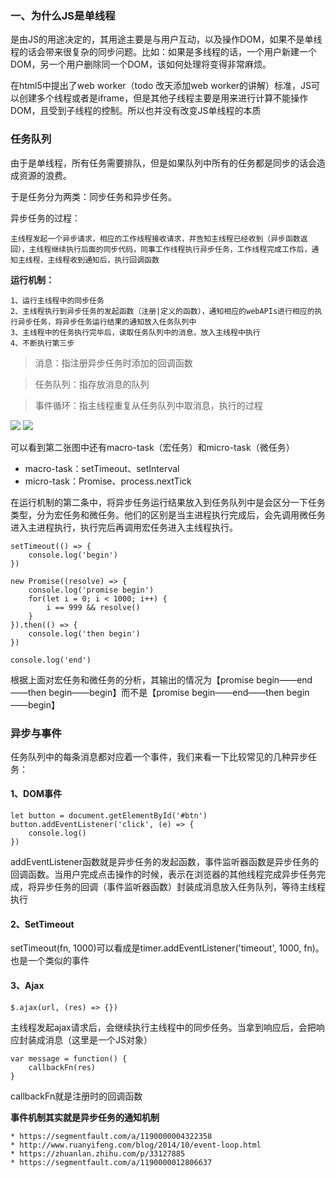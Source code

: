 ### 一、为什么JS是单线程

是由JS的用途决定的，其用途主要是与用户互动，以及操作DOM，如果不是单线程的话会带来很复杂的同步问题。比如：如果是多线程的话，一个用户新建一个DOM，另一个用户删除同一个DOM，该如何处理将变得非常麻烦。

在html5中提出了web worker（todo 改天添加web worker的讲解）标准，JS可以创建多个线程或者是iframe，但是其他子线程主要是用来进行计算不能操作DOM，且受到子线程的控制。所以也并没有改变JS单线程的本质

### 任务队列

由于是单线程，所有任务需要排队，但是如果队列中所有的任务都是同步的话会造成资源的浪费。

于是任务分为两类：同步任务和异步任务。


异步任务的过程：

    主线程发起一个异步请求，相应的工作线程接收请求，并告知主线程已经收到（异步函数返回），主线程继续执行后面的同步代码，同事工作线程执行异步任务，工作线程完成工作后，通知主线程，主线程收到通知后，执行回调函数

**运行机制：**

    1、运行主线程中的同步任务
    2、主线程执行到异步任务的发起函数（注册|定义的函数），通知相应的webAPIs进行相应的执行异步任务，将异步任务运行结果的通知放入任务队列中
    3、主线程中的任务执行完毕后，读取任务队列中的消息，放入主线程中执行
    4、不断执行第三步

> 消息：指注册异步任务时添加的回调函数

> 任务队列：指存放消息的队列

> 事件循环：指主线程重复从任务队列中取消息，执行的过程

![](http://ww1.sinaimg.cn/large/006FubJZgy1fp3iau1x7dj30i10a174m.jpg)
![](http://ww1.sinaimg.cn/large/006FubJZgy1fp2f66t1nmj30gb0iwq3v.jpg)

可以看到第二张图中还有macro-task（宏任务）和micro-task（微任务）

* macro-task：setTimeout、setInterval
* micro-task：Promise、process.nextTick

在运行机制的第二条中，将异步任务运行结果放入到任务队列中是会区分一下任务类型，分为宏任务和微任务。他们的区别是当主进程执行完成后，会先调用微任务进入主进程执行，执行完后再调用宏任务进入主线程执行。

    setTimeout(() => {
        console.log('begin')
    })

    new Promise((resolve) => {
        console.log('promise begin')
        for(let i = 0; i < 1000; i++) {
            i == 999 && resolve()
        }
    }).then(() => {
        console.log('then begin')
    })

    console.log('end')

根据上面对宏任务和微任务的分析，其输出的情况为【promise begin——end——then begin——begin】而不是【promise begin——end——then begin——begin】

### 异步与事件

任务队列中的每条消息都对应着一个事件，我们来看一下比较常见的几种异步任务：

#### 1、DOM事件

    let button = document.getElementById('#btn')
    button.addEventListener('click', (e) => {
        console.log()
    })

addEventListener函数就是异步任务的发起函数，事件监听器函数是异步任务的回调函数。当用户完成点击操作的时候，表示在浏览器的其他线程完成异步任务完成，将异步任务的回调（事件监听器函数）封装成消息放入任务队列，等待主线程执行

#### 2、SetTimeout

setTimeout(fn, 1000)可以看成是timer.addEventListener('timeout', 1000, fn)。
也是一个类似的事件

#### 3、Ajax

    $.ajax(url, (res) => {})

主线程发起ajax请求后，会继续执行主线程中的同步任务。当拿到响应后，会把响应封装成消息（这里是一个JS对象）

    var message = function() {
        callbackFn(res)
    }

callbackFn就是注册时的回调函数

**事件机制其实就是异步任务的通知机制**

    * https://segmentfault.com/a/1190000004322358
    * http://www.ruanyifeng.com/blog/2014/10/event-loop.html
    * https://zhuanlan.zhihu.com/p/33127885
    * https://segmentfault.com/a/1190000012806637